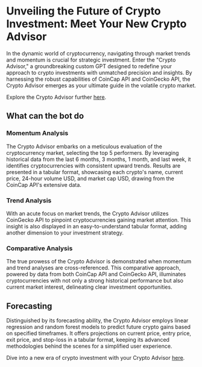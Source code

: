 # Unveiling the Future of Crypto Investment: Meet Your New Crypto Advisor

In the dynamic world of cryptocurrency, navigating through market trends and momentum is crucial for strategic investment. Enter the "Crypto Advisor," a groundbreaking custom GPT designed to redefine your approach to crypto investments with unmatched precision and insights. By harnessing the robust capabilities of CoinCap API and CoinGecko API, the Crypto Advisor emerges as your ultimate guide in the volatile crypto market.

Explore the Crypto Advisor further [here](https://chat.openai.com/g/g-VPHBPzzLd-crypto-advisor).

## What can the bot do

### Momentum Analysis

The Crypto Advisor embarks on a meticulous evaluation of the cryptocurrency market, selecting the top 5 performers. By leveraging historical data from the last 6 months, 3 months, 1 month, and last week, it identifies cryptocurrencies with consistent upward trends. Results are presented in a tabular format, showcasing each crypto's name, current price, 24-hour volume USD, and market cap USD, drawing from the CoinCap API's extensive data.

### Trend Analysis

With an acute focus on market trends, the Crypto Advisor utilizes CoinGecko API to pinpoint cryptocurrencies gaining market attention. This insight is also displayed in an easy-to-understand tabular format, adding another dimension to your investment strategy.

### Comparative Analysis

The true prowess of the Crypto Advisor is demonstrated when momentum and trend analyses are cross-referenced. This comparative approach, powered by data from both CoinCap API and CoinGecko API, illuminates cryptocurrencies with not only a strong historical performance but also current market interest, delineating clear investment opportunities.

## Forecasting 

Distinguished by its forecasting ability, the Crypto Advisor employs linear regression and random forest models to predict future crypto gains based on specified timeframes. It offers projections on current price, entry price, exit price, and stop-loss in a tabular format, keeping its advanced methodologies behind the scenes for a simplified user experience.

Dive into a new era of crypto investment with your Crypto Advisor [here](https://chat.openai.com/g/g-VPHBPzzLd-crypto-advisor).
